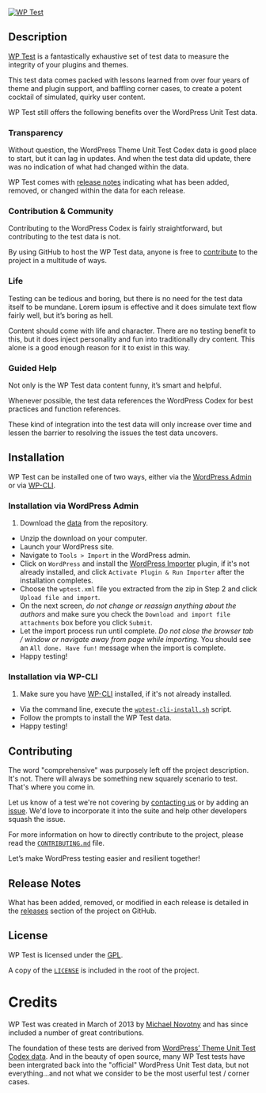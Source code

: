 [![WP Test](screenshot.png)](http://wptest.io)

## Description

[WP Test](http://wptest.io/) is a fantastically exhaustive set of test data to measure the integrity of your plugins and themes.

This test data comes packed with lessons learned from over four years of theme and plugin support, and baffling corner cases, to create a potent cocktail of simulated, quirky user content.

WP Test still offers the following benefits over the WordPress Unit Test data.

### Transparency

Without question, the WordPress Theme Unit Test Codex data is good place to start, but it can lag in updates. And when the test data did update, there was no indication of what had changed within the data.

WP Test comes with [release notes](#release-notes) indicating what has been added, removed, or changed within the data for each release.

### Contribution & Community

Contributing to the WordPress Codex is fairly straightforward, but contributing to the test data is not.

By using GitHub to host the WP Test data, anyone is free to [contribute](#contributing) to the project in a multitude of ways.

### Life

Testing can be tedious and boring, but there is no need for the test data itself to be mundane. Lorem ipsum is effective and it does simulate text flow fairly well, but it’s boring as hell. 

Content should come with life and character. There are no testing benefit to this, but it does inject personality and fun into traditionally dry content. This alone is a good enough reason for it to exist in this way.

### Guided Help

Not only is the WP Test data content funny, it’s smart and helpful.

Whenever possible, the test data references the WordPress Codex for best practices and function references.

These kind of integration into the test data will only increase over time and lessen the barrier to resolving the issues the test data uncovers.

## Installation

WP Test can be installed one of two ways, either via the [WordPress Admin](#installation-via-wordpress-admin) or via [WP-CLI](#installation-via-wp-cli).

### Installation via WordPress Admin

1. Download the [data](https://github.com/manovotny/wptest/archive/master.zip) from the repository.
- Unzip the download on your computer.
- Launch your WordPress site.
- Navigate to `Tools > Import` in the WordPress admin.
- Click on `WordPress` and install the [WordPress Importer](http://wordpress.org/extend/plugins/wordpress-importer/) plugin, if it's not already installed, and click `Activate Plugin & Run Importer` after the installation completes.
- Choose the `wptest.xml` file you extracted from the zip in Step 2 and click `Upload file and import`.
- On the next screen, *do not change or reassign anything about the authors* and make sure you check the `Download and import file attachments` box before you click `Submit`.
- Let the import process run until complete. *Do not close the browser tab / window or navigate away from page while importing.* You should see an `All done. Have fun!` message when the import is complete.
- Happy testing!

### Installation via WP-CLI

1. Make sure you have [WP-CLI](http://wp-cli.org/) installed, if it's not already installed.
- Via the command line, execute the [`wptest-cli-install.sh`](wptest-cli-install.sh) script.
- Follow the prompts to install the WP Test data.
- Happy testing!

## Contributing

The word "comprehensive" was purposely left off the project description. It's not. There will always be something new squarely scenario to test. That's where you come in. 

Let us know of a test we're not covering by [contacting us](http://wptest.io/contact/) or by adding an [issue](https://github.com/manovotny/wptest/issues). We'd love to incorporate it into the suite and help other developers squash the issue.


For more information on how to directly contribute to the project, please read the [`CONTRIBUTING.md`](CONTRIBUTING.md) file.

Let’s make WordPress testing easier and resilient together!

## Release Notes

What has been added, removed, or modified in each release is detailed in the [releases](https://github.com/manovotny/wptest/releases) section of the project on GitHub.

## License

WP Test is licensed under the [GPL](http://www.gnu.org/licenses/gpl-3.0.html).

A copy of the [`LICENSE`](LICENSE) is included in the root of the project.

# Credits

WP Test was created in March of 2013 by [Michael Novotny](http://manovotny.com) and has since included a number of great contributions.

The foundation of these tests are derived from [WordPress’ Theme Unit Test Codex data](http://codex.wordpress.org/Theme_Unit_Test#Test_Environment_Setup). And in the beauty of open source, many WP Test tests have been intergrated back into the "official" WordPress Unit Test data, but not everything...and not what we consider to be the most userful test / corner cases.